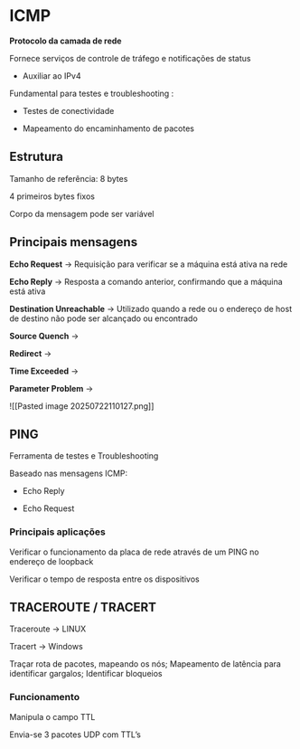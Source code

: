 
# ICMP

**Protocolo da camada de rede**

Fornece serviços de controle de tráfego e notificações de status

- Auxiliar ao IPv4

Fundamental para testes e troubleshooting :

- Testes de conectividade

- Mapeamento do encaminhamento de pacotes


## Estrutura

Tamanho de referência: 8 bytes

4 primeiros bytes fixos

Corpo da mensagem pode ser variável


## Principais mensagens 

**Echo Request** → Requisição para verificar se a máquina está ativa na rede

**Echo Reply** → Resposta a comando anterior, confirmando que a máquina está ativa

**Destination Unreachable** → Utilizado quando a rede ou o endereço de host de destino não pode ser alcançado ou encontrado

**Source Quench** →

**Redirect** →

**Time Exceeded** →

**Parameter Problem** →


![[Pasted image 20250722110127.png]]


## PING

Ferramenta de testes e Troubleshooting

Baseado nas mensagens ICMP:

- Echo Reply

- Echo Request

### Principais aplicações

Verificar o funcionamento da placa de rede através de um PING no endereço de loopback

Verificar o tempo de resposta entre os dispositivos


## TRACEROUTE / TRACERT

Traceroute → LINUX

Tracert → Windows

Traçar rota de pacotes, mapeando os nós;
Mapeamento de latência para identificar gargalos;
Identificar bloqueios

### Funcionamento

Manipula o campo TTL

Envia-se 3 pacotes UDP com TTL’s


